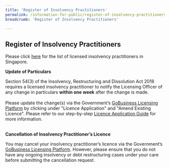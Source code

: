 ```yaml
---
title: 'Register of Insolvency Practitioners'
permalink: /information-for-public/register-of-insolvency-practitioners/
breadcrumb: 'Register of Insolvency Practitioners'

---
```



**Register of Insolvency Practitioners**<br>
---
Please click 
<a href="/files/Register_of_Licensed_Insolvency_Practitioners_2020-12-31 (22 Jan 21).pdf" target="_blank">here</a> for the list of licensed insolvency practitioners in Singapore.
<br>

**Update of Particulars**<br>

Section 54(3) of the Insolvency, Restructuring and Dissolution Act 2018 requires a licensed insolvency practitioner to notify the Licensing Officer of any change in particulars **within one week** after the change is made.
<br><br>
Please update the change(s) via the Government’s <a href="https://www.gobusiness.gov.sg/licences" target="_blank">GoBusiness Licensing Platform</a> by clicking under "Licence Application" and "Amend Existing Licence". Please refer to our step-by-step <a href="/files/20200706 Licence Application Guide for Insolvency Practitioners.pdf" target="_blank">Licence Application Guide</a> for more information.
<br><br>

**Cancellation of Insolvency Practitioner’s Licence**<br>

You may cancel your insolvency practitioner’s licence via the Government’s <a href="https://www.gobusiness.gov.sg/licences" target="_blank">GoBusiness Licensing Platform</a>. However, please ensure that you do not have any ongoing insolvency or debt restructuring cases under your care before submitting the cancellation request.
<br>

